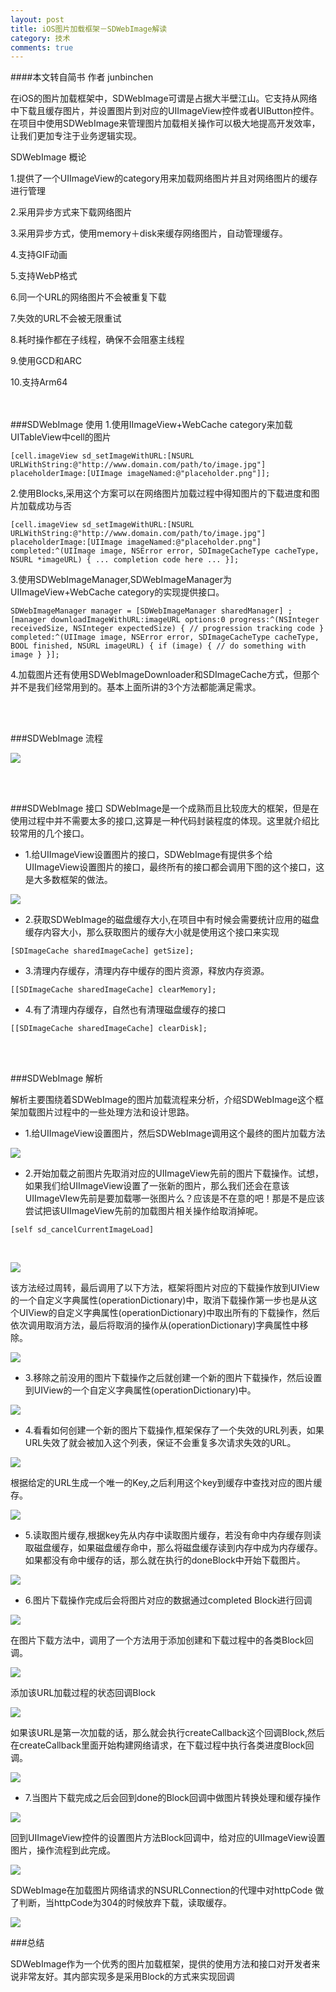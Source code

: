 ```yaml
---
layout: post
title: iOS图片加载框架－SDWebImage解读
category: 技术
comments: true
---
```



####本文转自简书 作者  junbinchen 

在iOS的图片加载框架中，SDWebImage可谓是占据大半壁江山。它支持从网络中下载且缓存图片，并设置图片到对应的UIImageView控件或者UIButton控件。在项目中使用SDWebImage来管理图片加载相关操作可以极大地提高开发效率，让我们更加专注于业务逻辑实现。

SDWebImage 概论

1.提供了一个UIImageView的category用来加载网络图片并且对网络图片的缓存进行管理

2.采用异步方式来下载网络图片

3.采用异步方式，使用memory＋disk来缓存网络图片，自动管理缓存。

4.支持GIF动画

5.支持WebP格式

6.同一个URL的网络图片不会被重复下载

7.失效的URL不会被无限重试

8.耗时操作都在子线程，确保不会阻塞主线程

9.使用GCD和ARC

10.支持Arm64

<br/>
<br/>
###SDWebImage 使用
1.使用IImageView+WebCache category来加载UITableView中cell的图片

`
[cell.imageView sd_setImageWithURL:[NSURL URLWithString:@"http://www.domain.com/path/to/image.jpg"] placeholderImage:[UIImage imageNamed:@"placeholder.png"]];
`

2.使用Blocks,采用这个方案可以在网络图片加载过程中得知图片的下载进度和图片加载成功与否

`
[cell.imageView sd_setImageWithURL:[NSURL URLWithString:@"http://www.domain.com/path/to/image.jpg"] placeholderImage:[UIImage imageNamed:@"placeholder.png"] completed:^(UIImage image, NSError error, SDImageCacheType cacheType, NSURL *imageURL) { ... completion code here ... }];
`


3.使用SDWebImageManager,SDWebImageManager为UIImageView+WebCache category的实现提供接口。

`
SDWebImageManager manager = [SDWebImageManager sharedManager] ;[manager downloadImageWithURL:imageURL options:0 progress:^(NSInteger   receivedSize, NSInteger expectedSize) { // progression tracking code }   completed:^(UIImage image, NSError error, SDImageCacheType cacheType,   BOOL finished, NSURL imageURL) { if (image) { // do something with image } }];
`

4.加载图片还有使用SDWebImageDownloader和SDImageCache方式，但那个并不是我们经常用到的。基本上面所讲的3个方法都能满足需求。

<br/>
<br/>

###SDWebImage 流程

![](http://upload-images.jianshu.io/upload_images/656644-7dfe370a86e157e7.png?imageMogr2/auto-orient/strip%7CimageView2/2/w/1240)


<br/>
<br/>

###SDWebImage 接口
SDWebImage是一个成熟而且比较庞大的框架，但是在使用过程中并不需要太多的接口,这算是一种代码封装程度的体现。这里就介绍比较常用的几个接口。


- 1.给UIImageView设置图片的接口，SDWebImage有提供多个给UIImageView设置图片的接口，最终所有的接口都会调用下图的这个接口，这是大多数框架的做法。

![](http://upload-images.jianshu.io/upload_images/656644-0ba1638e8a0a7286.png?imageMogr2/auto-orient/strip%7CimageView2/2/w/1240)

- 2.获取SDWebImage的磁盘缓存大小,在项目中有时候会需要统计应用的磁盘缓存内容大小，那么获取图片的缓存大小就是使用这个接口来实现

`
[SDImageCache sharedImageCache] getSize];
`

- 3.清理内存缓存，清理内存中缓存的图片资源，释放内存资源。

`[[SDImageCache sharedImageCache] clearMemory];
`

- 4.有了清理内存缓存，自然也有清理磁盘缓存的接口

`
[[SDImageCache sharedImageCache] clearDisk];
`


<br/>
<br/>

###SDWebImage 解析

解析主要围绕着SDWebImage的图片加载流程来分析，介绍SDWebImage这个框架加载图片过程中的一些处理方法和设计思路。

- 1.给UIImageView设置图片，然后SDWebImage调用这个最终的图片加载方法


![](http://upload-images.jianshu.io/upload_images/656644-2d901e0dff51aa2a.png?imageMogr2/auto-orient/strip%7CimageView2/2/w/1240)


- 2.开始加载之前图片先取消对应的UIImageView先前的图片下载操作。试想，如果我们给UIImageView设置了一张新的图片，那么我们还会在意该UIImageVIew先前是要加载哪一张图片么？应该是不在意的吧！那是不是应该尝试把该UIImageView先前的加载图片相关操作给取消掉呢。


`[self sd_cancelCurrentImageLoad]
`

<br/>


![](http://upload-images.jianshu.io/upload_images/656644-11f5f798d3eea349.png?imageMogr2/auto-orient/strip%7CimageView2/2/w/1240)


该方法经过周转，最后调用了以下方法，框架将图片对应的下载操作放到UIView的一个自定义字典属性(operationDictionary)中，取消下载操作第一步也是从这个UIView的自定义字典属性(operationDictionary)中取出所有的下载操作，然后依次调用取消方法，最后将取消的操作从(operationDictionary)字典属性中移除。

![](http://upload-images.jianshu.io/upload_images/656644-40612c8707dadb6b.png?imageMogr2/auto-orient/strip%7CimageView2/2/w/1240)

- 3.移除之前没用的图片下载操作之后就创建一个新的图片下载操作，然后设置到UIView的一个自定义字典属性(operationDictionary)中。


![](http://upload-images.jianshu.io/upload_images/656644-2f571ad0bca60941.png?imageMogr2/auto-orient/strip%7CimageView2/2/w/1240)

- 4.看看如何创建一个新的图片下载操作,框架保存了一个失效的URL列表，如果URL失效了就会被加入这个列表，保证不会重复多次请求失效的URL。

![](http://upload-images.jianshu.io/upload_images/656644-6716a3ce4a660db1.png?imageMogr2/auto-orient/strip%7CimageView2/2/w/1240)


根据给定的URL生成一个唯一的Key,之后利用这个key到缓存中查找对应的图片缓存。

![](http://upload-images.jianshu.io/upload_images/656644-e48fccf6e177fe15.png?imageMogr2/auto-orient/strip%7CimageView2/2/w/1240)


- 5.读取图片缓存,根据key先从内存中读取图片缓存，若没有命中内存缓存则读取磁盘缓存，如果磁盘缓存命中，那么将磁盘缓存读到内存中成为内存缓存。如果都没有命中缓存的话，那么就在执行的doneBlock中开始下载图片。


![](http://upload-images.jianshu.io/upload_images/656644-68973ac3182fb40d.png?imageMogr2/auto-orient/strip%7CimageView2/2/w/1240)

- 6.图片下载操作完成后会将图片对应的数据通过completed Block进行回调

![](http://upload-images.jianshu.io/upload_images/656644-47cc23ae80d5d2fd.png?imageMogr2/auto-orient/strip%7CimageView2/2/w/1240)

在图片下载方法中，调用了一个方法用于添加创建和下载过程中的各类Block回调。

![](http://upload-images.jianshu.io/upload_images/656644-e191252d338aafb5.png?imageMogr2/auto-orient/strip%7CimageView2/2/w/1240)

添加该URL加载过程的状态回调Block

![](http://upload-images.jianshu.io/upload_images/656644-7920b864207377fd.png?imageMogr2/auto-orient/strip%7CimageView2/2/w/1240)

如果该URL是第一次加载的话，那么就会执行createCallback这个回调Block,然后在createCallback里面开始构建网络请求，在下载过程中执行各类进度Block回调。

![](http://upload-images.jianshu.io/upload_images/656644-0f04efcf3ac46f8c.png?imageMogr2/auto-orient/strip%7CimageView2/2/w/1240)


- 7.当图片下载完成之后会回到done的Block回调中做图片转换处理和缓存操作

![](http://upload-images.jianshu.io/upload_images/656644-18294fe3db2ed79a.png?imageMogr2/auto-orient/strip%7CimageView2/2/w/1240)


回到UIImageView控件的设置图片方法Block回调中，给对应的UIImageView设置图片，操作流程到此完成。

![](http://upload-images.jianshu.io/upload_images/656644-c570c9791bb857d2.png?imageMogr2/auto-orient/strip%7CimageView2/2/w/1240)


SDWebImage在加载图片网络请求的NSURLConnection的代理中对httpCode 做了判断，当httpCode为304的时候放弃下载，读取缓存。

![](http://upload-images.jianshu.io/upload_images/656644-6a8e47b73f5f0137.png?imageMogr2/auto-orient/strip%7CimageView2/2/w/1240)

###总结

SDWebImage作为一个优秀的图片加载框架，提供的使用方法和接口对开发者来说非常友好。其内部实现多是采用Block的方式来实现回调













